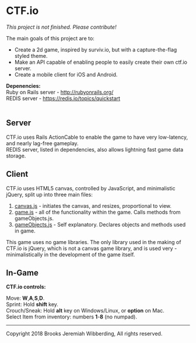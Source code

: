 


# CTF.io

*This project is not finished. Please contribute!*

The main goals of this project are to:

* Create a 2d game, inspired by surviv.io, but with a capture-the-flag styled theme.
* Make an API capable of enabling people to easily create their own ctf.io server.
* Create a mobile client for iOS and Android.

**Depenencies:**<br>
Ruby on Rails server - http://rubyonrails.org/<br>
REDIS server - https://redis.io/topics/quickstart<br><br>
## Server
CTF.io uses Rails ActionCable to enable the game to have very low-latency, and nearly lag-free gameplay.<br>
REDIS server, listed in dependencies, also allows lightning fast game data storage.<br>
## Client
CTF.io uses HTML5 canvas, controlled by JavaScript, and minimalistic jQuery, split up into three main files:

 1. [canvas.js](https://github.com/bowwow15/ctf.io/blob/master/app/assets/javascripts/canvas.js) - initiates the canvas, and resizes, proportional to view.
 2. [game.js](https://github.com/bowwow15/ctf.io/blob/master/app/assets/javascripts/game.js) - all of the functionality within the game. Calls methods from gameObjects.js.
 3. [gameObjects.js](https://github.com/bowwow15/ctf.io/blob/master/app/assets/javascripts/gameObjects.js) - Self explanatory. Declares objects and methods used in game.

This game uses no game libraries. The only library used in the making of CTF.io is jQuery, which is not a canvas game library, and is used very -   minimalistically in the development of the game itself.

## In-Game
**CTF.io controls:**

Move: **W**,**A**,**S**,**D**.<br>
Sprint: Hold **shift** key.<br>
Crouch/Sneak: Hold **alt** key on Windows/Linux, or **option** on Mac.<br>
Select Item from inventory: numbers **1**-**8** (no numpad).<br>

----------
Copyright 2018 Brooks Jeremiah Wibberding, 
All rights reserved.
